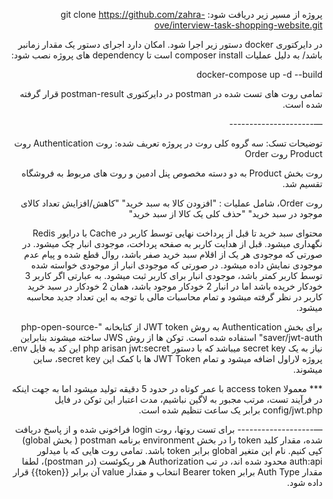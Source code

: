 <div dir="rtl">

پروژه از مسیر زیر دریافت شود:
git clone https://github.com/zahra-ove/interview-task-shopping-website.git


در دایرکتوری  docker دستور زیر اجرا شود. امکان دارد اجرای دستور یک مقدار زمانبر باشد/ به دلیل عملیات composer install  است تا dependency های پروژه نصب شود:

docker-compose up -d --build


تمامی روت های تست شده در postman در دایرکتوری postman-result قرار گرفته شده است.





—---------------------

توضیحات تسک:
سه گروه کلی روت در پروژه تعریف شده:
روت  Authentication
روت  Product
روت  Order

روت بخش Product به دو دسته مخصوص پنل ادمین و روت های مربوط به فروشگاه تقسیم شد.

روت Order، شامل عملیات :
"افزودن کالا به سبد خرید"
"کاهش/افزایش تعداد کالای موجود در سبد خرید"
"حذف کلی یک کالا از سبد خرید"

محتوای سبد خرید تا قبل از پرداخت نهایی توسط کاربر در Cache با درایور  Redis نگهداری میشود.
قبل از هدایت کاربر به صفحه پرداخت، موجودی انبار چک میشود. در صورتی که موجودی هر یک از اقلام سبد خرید صفر باشد، روال قطع شده و پیام عدم موجودی نمایش داده میشود.
در صورتی که موجودی انبار از موجودی خواسته شده توسط کاربر کمتر باشد، موجودی انبار برای کاربر ثبت میشود. به عبارتی اگر کاربر 3 خودکار خریده باشد اما در انبار 2 خودکار موجود باشد، همان 2 خودکار در سبد خرید کاربر در نظر گرفته میشود و تمام محاسبات مالی با توجه به این تعداد جدید محاسبه میشود.


برای بخش  Authentication  به روش JWT token از کتابخانه  "php-open-source-saver/jwt-auth" استفاده شده است.
توکن ها از روش JWS ساخته میشوند بنابراین نیاز به یک  secret key میباشد که با دستور   php arisan jwt:secret  این کد به فایل   env. پروژه لاراول اضافه میشود و تمام JWT Token ها با کمک این  secret key، ساین میشوند.



*** معمولا access token  با عمر کوتاه در حدود 5 دقیقه تولید میشود اما به جهت اینکه در فرآیند تست، مرتب مجبور به لاگین نباشیم، مدت اعتبار این توکن در فایل  config/jwt.php برابر  یک ساعت تنظیم شده است.


—-------------------
برای تست روتها،
روت  login فراخونی شده و از پاسخ دریافت شده، مقدار کلید  token را در بخش environment برنامه postman ( بخش global) کپی کنیم. نام این متغیر global برابر  token باشد.
تمامی روت هایی که با میدلور  auth:api محدود شده اند، در تب  Authorization هر ریکوئست (در postman)، لطفا مقدار  Auth Type برابر   Bearer token انتخاب و مقدار value آن برابر    {{token}} قرار داده شود.



</div>
